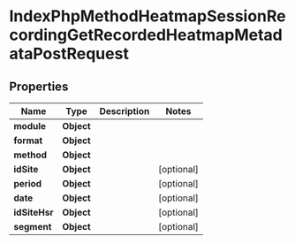 

# IndexPhpMethodHeatmapSessionRecordingGetRecordedHeatmapMetadataPostRequest


## Properties

| Name | Type | Description | Notes |
|------------ | ------------- | ------------- | -------------|
|**module** | **Object** |  |  |
|**format** | **Object** |  |  |
|**method** | **Object** |  |  |
|**idSite** | **Object** |  |  [optional] |
|**period** | **Object** |  |  [optional] |
|**date** | **Object** |  |  [optional] |
|**idSiteHsr** | **Object** |  |  [optional] |
|**segment** | **Object** |  |  [optional] |



